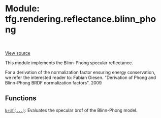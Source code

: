 <div itemscope itemtype="http://developers.google.com/ReferenceObject">
<meta itemprop="name" content="tfg.rendering.reflectance.blinn_phong" />
<meta itemprop="path" content="Stable" />
</div>

# Module: tfg.rendering.reflectance.blinn_phong

<table class="tfo-notebook-buttons tfo-api" align="left">
</table>

<a target="_blank" href="https://github.com/tensorflow/graphics/blob/master/tensorflow_graphics/rendering/reflectance/blinn_phong.py">View
source</a>

This module implements the Blinn-Phong specular reflectance.

<!-- Placeholder for "Used in" -->

For a derivation of the normalization factor ensuring energy conservation, we
refer the interested reader to:
Fabian Giesen.
"Derivation of Phong and Blinn-Phong BRDF normalization factors". 2009

## Functions

[`brdf(...)`](../../../tfg/rendering/reflectance/blinn_phong/brdf.md): Evaluates the specular brdf of the Blinn-Phong model.

